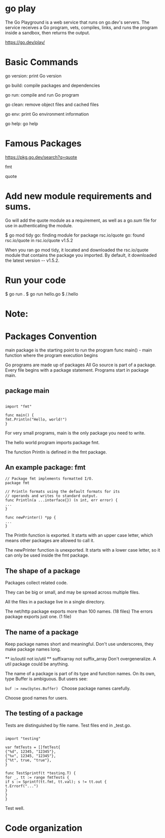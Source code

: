 # go play

The Go Playground is a web service that runs on go.dev's servers. The service receives a Go program, vets, compiles, links, and runs the program inside a sandbox, then returns the output.


https://go.dev/play/

# Basic Commands

go version: print Go version

go build: compile packages and dependencies

go run: compile and run Go program

go clean: remove object files and cached files

go env: print Go environment information

go help: go help 

# Famous Packages

https://pkg.go.dev/search?q=quote

fmt

quote

# Add new module requirements and sums.

Go will add the quote module as a requirement, as well as a go.sum file for use in authenticating the module.

$ go mod tidy
go: finding module for package rsc.io/quote
go: found rsc.io/quote in rsc.io/quote v1.5.2

When you ran go mod tidy, it located and downloaded the rsc.io/quote module that contains the package you imported. By default, it downloaded the latest version -- v1.5.2.

# Run your code

$ go run .
$ go run hello.go
$ /.hello

# Note:

# Packages Convention
main package is the starting point to run the program
func main() - main function where the program execution begins

Go programs are made up of packages
All Go source is part of a package.
Every file begins with a package statement.
Programs start in package main.

## package main
```

import "fmt"

func main() {
fmt.Println("Hello, world!")
}
```

For very small programs, main is the only package you need to write.

The hello world program imports package fmt.

The function Println is defined in the fmt package.

## An example package: fmt
```
// Package fmt implements formatted I/O.
package fmt

// Println formats using the default formats for its
// operands and writes to standard output.
func Println(a ...interface{}) (n int, err error) {
...
}

func newPrinter() *pp {
...
}
```

The Println function is exported. It starts with an upper case
letter, which means other packages are allowed to call it.

The newPrinter function is unexported. It starts with a lower
case letter, so it can only be used inside the fmt package.

## The shape of a package
Packages collect related code.

They can be big or small,
and may be spread across multiple files.

All the files in a package live in a single directory.

The net/http package exports more than 100 names. (18 files)
The errors package exports just one. (1 file)

## The name of a package
Keep package names short and meaningful.
Don't use underscores, they make package names long.

** io/ioutil not io/util
** suffixarray not suffix_array
Don't overgeneralize. A util package could be anything.

The name of a package is part of its type and function names.
On its own, type Buffer is ambiguous. But users see:

```buf := new(bytes.Buffer) ```
Choose package names carefully.

Choose good names for users.

## The testing of a package
Tests are distinguished by file name. Test files end in _test.go.

```package fmt

import "testing"

var fmtTests = []fmtTest{
{"%d", 12345, "12345"},
{"%v", 12345, "12345"},
{"%t", true, "true"},
}

func TestSprintf(t *testing.T) {
for _, tt := range fmtTests {
if s := Sprintf(tt.fmt, tt.val); s != tt.out {
t.Errorf("...")
}
}
}
```

Test well.


# Code organization

